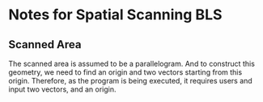# Notes for Spatial Scanning BLS

## Scanned Area

The scanned area is assumed to be a parallelogram. And to construct this geometry, we need to find an origin and two vectors starting from this origin. Therefore, as the program is being executed, it requires users and input two vectors, and an origin.